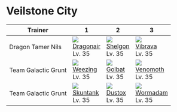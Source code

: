 # Veilstone City

Trainer             | 1                                   | 2                                   | 3                                   
---                 | ---                                 | ---                                 | ---                                 
Dragon Tamer Nils   | ![][148]<br> [Dragonair]<br> Lv. 35 | ![][372]<br> [Shelgon]<br> Lv. 35   | ![][329]<br> [Vibrava]<br> Lv. 35   | ![][230]<br> [Kingdra]<br> Lv. 36   
Team Galactic Grunt | ![][110]<br> [Weezing]<br> Lv. 35   | ![][042]<br> [Golbat]<br> Lv. 35    | ![][049]<br> [Venomoth]<br> Lv. 35  
Team Galactic Grunt | ![][435]<br> [Skuntank]<br> Lv. 35  | ![][269]<br> [Dustox]<br> Lv. 35    | ![][413]<br> [Wormadam]<br> Lv. 35  



[Golbat]: ../../pokemon_changes/042/
[Venomoth]: ../../pokemon_changes/049/
[Weezing]: ../../pokemon_changes/110/
[Dragonair]: ../../pokemon_changes/148/
[Kingdra]: ../../pokemon_changes/230/
[Dustox]: ../../pokemon_changes/269/
[Vibrava]: ../../pokemon_changes/329/
[Shelgon]: ../../pokemon_changes/372/
[Wormadam]: ../../pokemon_changes/413/
[Skuntank]: ../../pokemon_changes/435/
[042]: ../img/pokemon/042.png
[049]: ../img/pokemon/049.png
[110]: ../img/pokemon/110.png
[148]: ../img/pokemon/148.png
[230]: ../img/pokemon/230.png
[269]: ../img/pokemon/269.png
[329]: ../img/pokemon/329.png
[372]: ../img/pokemon/372.png
[413]: ../img/pokemon/413.png
[435]: ../img/pokemon/435.png

